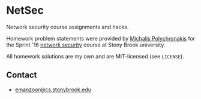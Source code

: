 # NetSec

Network security course assignments and hacks. 

Homework problem statements were provided by [Michalis Polychronakis][1] for the
Sprint '16 [network security][2] course at Stony Brook university.

All homework solutions are my own and are MIT-licensed (see `LICENSE`).

## Contact

   * emanzoor@cs.stonybrook.edu

[1]: https://www3.cs.stonybrook.edu/~mikepo/
[2]: https://www3.cs.stonybrook.edu/~mikepo/CSE508/2016/
